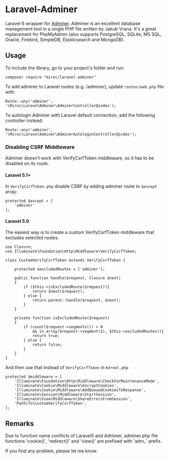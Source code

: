 # Laravel-Adminer
Laravel 6 wrapper for [Adminer](https://github.com/vrana/adminer/).
Adminer is an excellent database management tool in a single PHP file written by Jakub Vrana. It's a great replacement for PhpMyAdmin (also supports PostgreSQL, SQLite, MS SQL, Oracle, Firebird, SimpleDB, Elasticsearch and MongoDB).


## Usage
To include the library, go to your project's folder and run:
```
composer require "miroc/laravel-adminer"
```

To add adminer to Laravel routes (e.g. /adminer), update `routes/web.php` file with:
```
Route::any('adminer', '\Miroc\LaravelAdminer\AdminerController@index');
```

To autologin Adminer with Laravel default connection, add the following controller instead:
```
Route::any('adminer', '\Miroc\LaravelAdminer\AdminerAutologinController@index');
```

### Disabling CSRF Middleware
Adminer doesn't work with VerifyCsrfToken middleware, so it has to be disabled on its route.
#### Laravel 5.1+
In `VerifyCsrfToken.php` disable CSRF by adding adminer route to `$except` array:
```
protected $except = [
    'adminer'
];
```

#### Laravel 5.0
The easiest way is to create a custom VerifyCsrfToken middleware that excludes selected routes:
```
use Closure;
use Illuminate\Foundation\Http\Middleware\VerifyCsrfToken;

class CustomVerifyCsrfToken extends VerifyCsrfToken {

    protected $excludedRoutes = ['adminer'];

	public function handle($request, Closure $next)
	{
        if ($this->isExcludedRoute($request)){
            return $next($request);
        } else {
            return parent::handle($request, $next);
        }
	}

    private function isExcludedRoute($request)
    {
        if (count($request->segments()) > 0
            && in_array($request->segment(1), $this->excludedRoutes)){
            return true;
        } else {
            return false;
        }
    }
}

```

And then use that instead of `VerifyCsrfToken` in `Kernel.php`
```
protected $middleware = [
	'Illuminate\Foundation\Http\Middleware\CheckForMaintenanceMode',
	'Illuminate\Cookie\Middleware\EncryptCookies',
	'Illuminate\Cookie\Middleware\AddQueuedCookiesToResponse',
	'Illuminate\Session\Middleware\StartSession',
	'Illuminate\View\Middleware\ShareErrorsFromSession',
	'Path\To\CustomVerifyCsrfToken',
];
```


## Remarks
Due to function name conflicts of Laravel5 and Adminer, adminer.php file 
functions  'cookie()', 'redirect()' and 'view()' are prefixed with 'adm_' prefix.

If you find any problem, please let me know.
